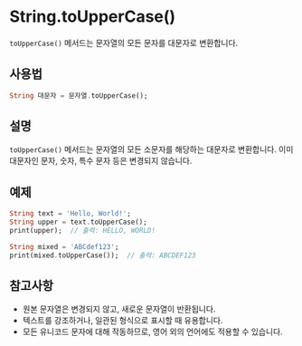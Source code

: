 # String.toUpperCase()

`toUpperCase()` 메서드는 문자열의 모든 문자를 대문자로 변환합니다.

## 사용법

```dart
String 대문자 = 문자열.toUpperCase();
```

## 설명

`toUpperCase()` 메서드는 문자열의 모든 소문자를 해당하는 대문자로 변환합니다. 이미 대문자인 문자, 숫자, 특수 문자 등은 변경되지 않습니다.

## 예제

```dart
String text = 'Hello, World!';
String upper = text.toUpperCase();
print(upper);  // 출력: HELLO, WORLD!

String mixed = 'ABCdef123';
print(mixed.toUpperCase());  // 출력: ABCDEF123
```

## 참고사항

- 원본 문자열은 변경되지 않고, 새로운 문자열이 반환됩니다.
- 텍스트를 강조하거나, 일관된 형식으로 표시할 때 유용합니다.
- 모든 유니코드 문자에 대해 작동하므로, 영어 외의 언어에도 적용할 수 있습니다.
